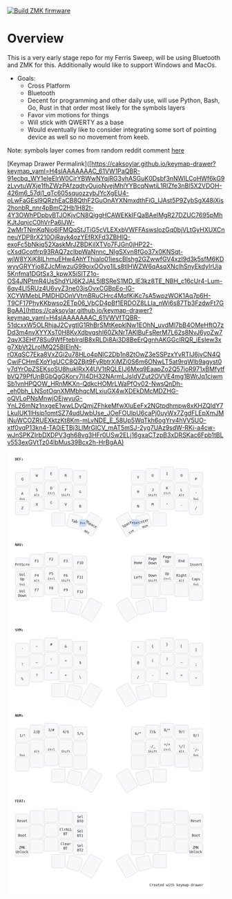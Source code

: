 [![Build ZMK firmware](https://github.com/dmwoods38/sweep-zmk-config/actions/workflows/build.yml/badge.svg)](https://github.com/dmwoods38/sweep-zmk-config/actions/workflows/build.yml)

# Overview
This is a very early stage repo for my Ferris Sweep, will be using Bluetooth and ZMK for this. Additionally would like to support Windows and MacOs. 
- Goals:
  - Cross Platform
  - Bluetooth
  - Decent for programming and other daily use, will use Python, Bash, Go, Rust in that order most likely for the symbols layers
  - Favor vim motions for things
  - Will stick with QWERTY as a base
  - Would eventually like to consider integrating some sort of pointing device as well so no movement from keeb.
 
Note: symbols layer comes from random reddit comment [here](https://www.reddit.com/r/ErgoMechKeyboards/comments/1ch1ubl/comment/l20p2e2/?utm_source=share&utm_medium=web3x&utm_name=web3xcss&utm_term=1&utm_content=share_button)

[Keymap Drawer Permalink]([https://caksoylar.github.io/keymap-drawer?keymap_yaml=H4sIAAAAAAAC_61VW1PaQBR-91ecbq_WY1eIeElrW0CirYBWwNYqjRG3yhASGuK0Dsbf3nNWILCoHWf6kG9zLvvtuWXje1fhZWzPAfzqdtyOujoNvejMhlYYBcqNwtiL1RlZfe3nBl5X2VDOH-426m6_57dj1_qTc605squozzybJYcXgEU4-oLwFaGEsI9QRzhEaCB8QthF2GuOnAYXNmxdthFiG_IJAst5P9ZybSgX48jXis2honbR_nnr4pBmC2Hb1H82t-4Y3OWhPDpbvBTJOKjvCN8QiggHCAWEKkIFQaBAeIMgR27DZUC7695pMhKJtJqnjcC0hVrPa6lJW-2wMrTNmKqNio6lFMQqStJTiG5cVLEXxbVWFFAswslozGq0bjVLtGyHXUXCnneuYDP8rX210OjRayk4ozYEfRXFd3ZBHIQ-exoFc5bNkjq52XaskMrJZBDKilXTVo7FJGn0jHP22-cXsdGcotfrp93RAQ7zclbpWaNnnc_NIgSXvn8fGo37x0KNSqt-wjW8YXjK8ILhmuEHw4AhYThiaIo01iescBlshg2GZwwfGV4xzI9d3k5sfM6KDwyvGRYYjo8ZJcMiwzuG99oixOOyo1lLs8tIHWZW6qAsqXNclhSnyEkdyIrUia5Knfma1DGtSx3_kpwX5iSlTZ1o-OS4JNPtmR4UsShdYU6K2JAL5lBSReS1MD_lE3kz8TE_NBH_c16cUr4-Lum-6qv4Ll5RUz4U6vyZ3ne03jsOvxCGBpEo-lG-XCYWMebLPMDHDOnVVtmBRuCHrc4MqfKiKc7sA5wpzWOK1Aq7p6H-T9CF17PhyKKbwso2ETp06_VbCD4pBf1ERDOZ8LLIa_nWi6s87Tb3FzdwFt7GBgAA](https://caksoylar.github.io/keymap-drawer?keymap_yaml=H4sIAAAAAAAC_61VWVfTQBR-51dcxxW5OLRhjaJ2CygtIG1RhBrSMtKepklNw1EOhN_uvdMl7bB4OMeHftO7zDd3m4nvXYYXsT0H8KvXdbvqshl60ZkNrTAKlBuFsRerM7L62s8NvJ6yoZw72qvX3EHf78Su9WfFtebIrqIB8xRLDi8Ai3D8BeErQgnhAKGGcIRQR_iEsIew3xg7XbVt2LroIMQ25BIElnN-rOXqSC7Eka8VxZGi2u78HLo4pNlC2Db1n82tOwZ3eSSPzxYvRTIJ6jvCN4QCwiFCHmEXoYIgUCC8QZBjt9FyRbtrXjMZi0S6m6ONwLT5at9rqWlb9agyst0y7dYrOpZSEKsoSU8huklRxX4UV1tRQLEIJ6Mxq9EaapZo2Q57ioR971xBMfytfbVQ79PfUnBGbQgGKorv7II4DH32NArmLJsldVZut2OVVE4mg1BWrJq1ciwmSb1vnHPQOW_HRnMKXn-QdkcHOMrLWaPfOv02-NwsQnDh-_eh0bh_LNSotOqnXMMbhqcMLxiuGX4wXDEkDMcMDZHG-oQVLoPNsMnwjOEjwyuG-YnL26mNz1nxgeE1wwLDyQmjZFhkeMfwXluEeFx2NGtpdhmpw8xKHZQldY7LkuIUK1IHsip1omtSZ74udUwbUse_JOeFOUlpU6caPj0uyWx7ZgdFLEpXmJMiNuWCOZRUEXktzKt8Km-mLvNDE_E_58Up5WqTkh6ogYrv4hVV5UO-xtf0vqP13kn4-TA0iETBj3LlMrGICV_mAT5mSJ-2yg7UAz9sdW-RKi-a4cw-wJnSPKZIrbDXDPV3gh68vg3HFr0USw2ELj16gxaCTzpB3xDRSKac6Fpb1tBLv553exGVtTz04lbMus39Bcx2h-HrBgAA)

![Keymap Image](https://github.com/dmwoods38/sweep-zmk-config/blob/main/my_keymap.png)
